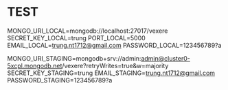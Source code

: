 # TEST
MONGO_URI_LOCAL=mongodb://localhost:27017/vexere
SECRET_KEY_LOCAL=trung
PORT_LOCAL=5000
EMAIL_LOCAL=trung.nt1712@gmail.com
PASSWORD_LOCAL=123456789?a


MONGO_URI_STAGING=mongodb+srv://admin:admin@cluster0-5xcpl.mongodb.net/vexere?retryWrites=true&w=majority
SECRET_KEY_STAGING=trung
EMAIL_STAGING=trung.nt1712@gmail.com
PASSWORD_STAGING=123456789?a
